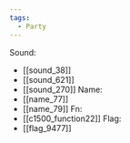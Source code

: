 ```yaml
---
tags:
  - Party
---
```

Sound:
- [[sound_38]]
- [[sound_621]]
- [[sound_270]]
Name:
- [[name_77]]
- [[name_79]]
Fn:
- [[c1500_function22]]
Flag:
- [[flag_9477]]
